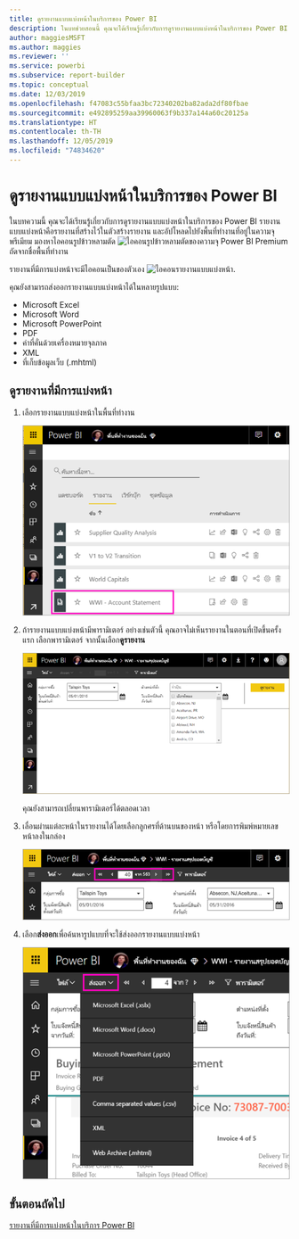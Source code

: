 ```yaml
---
title: ดูรายงานแบบแบ่งหน้าในบริการของ Power BI
description: ในบทช่วยสอนนี้ คุณจะได้เรียนรู้เกี่ยวกับการดูรายงานแบบแบ่งหน้าในบริการของ Power BI
author: maggiesMSFT
ms.author: maggies
ms.reviewer: ''
ms.service: powerbi
ms.subservice: report-builder
ms.topic: conceptual
ms.date: 12/03/2019
ms.openlocfilehash: f47083c55bfaa3bc72340202ba82ada2df80fbae
ms.sourcegitcommit: e492895259aa39960063f9b337a144a60c20125a
ms.translationtype: HT
ms.contentlocale: th-TH
ms.lasthandoff: 12/05/2019
ms.locfileid: "74834620"
---
```

# <a name="view-a-paginated-report-in-the-power-bi-service"></a>ดูรายงานแบบแบ่งหน้าในบริการของ Power BI

ในบทความนี้ คุณจะได้เรียนรู้เกี่ยวกับการดูรายงานแบบแบ่งหน้าในบริการของ Power BI รายงานแบบแบ่งหน้าคือรายงานที่สร้างไว้ในตัวสร้างรายงาน และอัปโหลดไปยังพื้นที่ทำงานที่อยู่ในความจุพรีเมียม มองหาไอคอนรูปข้าวหลามตัด ![ไอคอนรูปข้าวหลามตัดของความจุ Power BI Premium](media/paginated-reports-view-power-bi-service/premium-diamond.png) ถัดจากชื่อพื้นที่ทำงาน 

รายงานที่มีการแบ่งหน้าจะมีไอคอนเป็นของตัวเอง ![ไอคอนรายงานแบบแบ่งหน้า](media/paginated-reports-view-power-bi-service/power-bi-paginated-report-icon.png).

คุณยังสามารถส่งออกรายงานแบบแบ่งหน้าได้ในหลายรูปแบบ: 

- Microsoft Excel
- Microsoft Word
- Microsoft PowerPoint
- PDF
- ค่าที่คั่นด้วยเครื่องหมายจุลภาค
- XML
- ที่เก็บข้อมูลเว็บ (.mhtml)

## <a name="view-a-paginated-report"></a>ดูรายงานที่มีการแบ่งหน้า

1. เลือกรายงานแบบแบ่งหน้าในพื้นที่ทำงาน

    ![รายงานแบบแบ่งหน้าในบริการของ Power BI](media/paginated-reports-view-power-bi-service/power-bi-paginated-report-in-service.png)

2. ถ้ารายงานแบบแบ่งหน้ามีพารามิเตอร์ อย่างเช่นตัวนี้ คุณอาจไม่เห็นรายงานในตอนที่เปิดขึ้นครั้งแรก เลือกพารามิเตอร์ จากนั้นเลือก**ดูรายงาน** 

     ![เลือกพารามิเตอร์เพื่อดูรายงาน](media/paginated-reports-view-power-bi-service/power-bi-paginated-select-parameters.png)

    คุณยังสามารถเปลี่ยนพารามิเตอร์ได้ตลอดเวลา

1. เลื่อนผ่านแต่ละหน้าในรายงานได้โดยเลือกลูกศรที่ด้านบนของหน้า หรือโดยการพิมพ์หมายเลขหน้าลงในกล่อง
    
   ![เลื่อนผ่านแต่ละหน้าในรายงาน](media/paginated-reports-view-power-bi-service/power-bi-paginated-page-thru-report.png)

4. เลือก**ส่งออก**เพื่อค้นหารูปแบบที่จะใช้ส่งออกรายงานแบบแบ่งหน้า

    ![เลือกรูปแบบการส่งออก](media/paginated-reports-view-power-bi-service/power-bi-paginated-export.png)


## <a name="next-steps"></a>ขั้นตอนถัดไป

[รายงานที่มีการแบ่งหน้าในบริการ Power BI](end-user-paginated-report.md)

